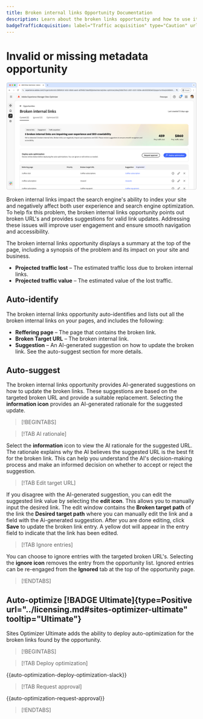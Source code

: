 ```yaml
---
title: Broken internal links Opportunity Documentation
description: Learn about the broken links opportunity and how to use it to improve engagement on your website.
badgeTrafficAcquisition: label="Traffic acquisition" type="Caution" url="../../opportunity-types/traffic-acquisition.md" tooltip="Traffic acquisition"
---
```


# Invalid or missing metadata opportunity

![Broken internal links opportunity](./assets/broken-internal-links/hero.png)

Broken internal links impact the search engine's ability to index your site and negatively affect both user experience and search engine optimization. To help fix this problem, the broken internal links opportunity points out broken URL's and provides suggestions for valid link updates. Addressing these issues will improve user engagement and ensure smooth navigation and accessibility.

The broken internal links opportunity displays a summary at the top of the page, including a synopsis of the problem and its impact on your site and business.

* **Projected traffic lost** – The estimated traffic loss due to broken internal links.
* **Projected traffic value** – The estimated value of the lost traffic.

## Auto-identify

<!---![Auto-identify broken internal links](./assets/missing-or-invalid-metadata/auto-identify.png)-->

The broken internal links opportunity auto-identifies and lists out all the broken internal links on your pages, and includes the following:

* **Reffering page** – The page that contains the broken link.
* **Broken Target URL** – The broken internal link.
* **Suggestion** – An AI-generated suggestion on how to update the broken link. See the auto-suggest section for more details.

## Auto-suggest

<!--![Auto-suggest broken internal links](./assets/broken-internal-links/auto-suggest.png)-->

The broken internal links opportunity provides AI-generated suggestions on how to update the broken links. These suggestions are based on the targeted broken URL and provide a suitable replacement. Selecting the **information icon** provides an AI-generated rationale for the suggested update.


>[!BEGINTABS]

>[!TAB AI rationale]

<!--[AI rationale of broken internal backlinks](./assets/broken-internal-backlinks/auto-suggest-ai-rationale.png) -->

Select the **information** icon to view the AI rationale for the suggested URL. The rationale explains why the AI believes the suggested URL is the best fit for the broken link. This can help you understand the AI's decision-making process and make an informed decision on whether to accept or reject the suggestion.

>[!TAB Edit target URL]

<!--![Edit suggested URL of broken internal backlinks](./assets/broken-internal-backlinks/edit-target-url.png)-->

If you disagree with the AI-generated suggestion, you can edit the suggested link value by selecting the **edit icon**. This allows you to manually input the desired link. The edit window contains the **Broken target path** of the link the **Desired target path** where you can manually edit the link and a field with the Ai-generated suggestion. After you are done editing, click **Save** to update the broken link entry. A yellow dot will appear in the entry field to indicate that the link has been edited.

>[!TAB Ignore entries]

<!--![Ignore broken backlinks](./assets/broken-internal-backlinks/ignore.png)-->

You can choose to ignore entries with the targeted broken URL's. Selecting the **ignore icon** removes the entry from the opportunity list. Ignored entries can be re-engaged from the **Ignored** tab at the top of the opportunity page.

>[!ENDTABS]


## Auto-optimize [!BADGE Ultimate]{type=Positive url="../licensing.md#sites-optimizer-ultimate" tooltip="Ultimate"}

<!---![Auto-optimize suggested invalid or missing metadata](./assets/broken-internal-backlinks/auto-optimize.png)-->

Sites Optimizer Ultimate adds the ability to deploy auto-optimization for the broken links found by the opportunity. <!--- TBD-need more in-depth and opportunity specific information here. What does the auto-optimization do?-->

>[!BEGINTABS]

>[!TAB Deploy optimization]

{{auto-optimization-deploy-optimization-slack}}

>[!TAB Request approval]

{{auto-optimization-request-approval}}

>[!ENDTABS]